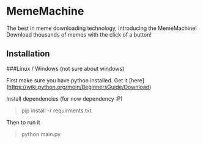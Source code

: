 # MemeMachine

The best in meme downloading technology, introducing the MemeMachine! Download thousands of memes with the click of a button!

## Installation

###Linux / Windows (not sure about windows)

First make sure you have python installed. Get it [here] (https://wiki.python.org/moin/BeginnersGuide/Download)

Install dependencies (for now dependency :P)

> pip install -r requirments.txt


Then to run it

> python main.py



